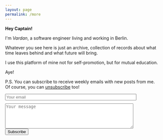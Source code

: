 ```yaml
---
layout: page
permalink: /more
---
```


**Hey Captain!**

I'm *Vardan*, a software engineer living and working in Berlin. 

Whatever you see here is just an archive, collection of records about what time leaves behind and what future will bring. 

I use this platform of mine not for self-promotion, but for mutual education.

Aye!


P.S. You can subscribe to receive weekly emails with new posts from me. Of course, you can [unsubscribe](/unsubscribe) too!
<form method="POST" action="http://formspree.io/vardants@gmail.com">
  <div style="margin-bottom: 10px;">	
  	<input type="email" name="email" size="50" maxlength="255" placeholder="Your email" required="required">
  </div>  
  <div>
  	<textarea name="message" rows="5" cols="49" placeholder="Your message" required="required"></textarea>
  </div>
  <input type="hidden" name="_next" value="http://vtorosyan.github.io/subscribed"/>
  <input type="hidden" name="_subject" value="subscribe"/>
  <input type="hidden" name="_format" value="text"/>
  <button type="submit">Subscribe</button>
</form>


